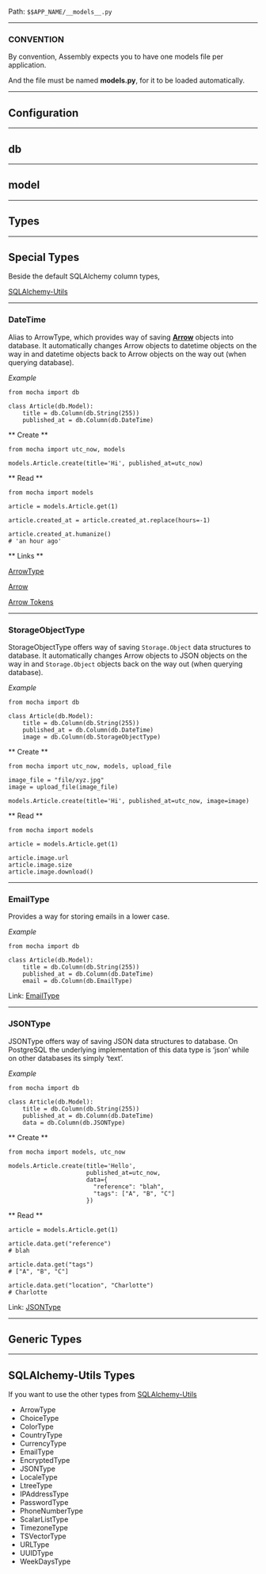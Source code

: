 

Path: `$$APP_NAME/__models__.py`

---
### **CONVENTION**

By convention, Assembly expects you to have one models file per application. 

And the file must be named **__models__.py**, for it to be loaded automatically.

---

## Configuration

---

## db

---

## model

---

## Types

---

## Special Types

Beside the default SQLAlchemy column types,

[SQLAlchemy-Utils](https://sqlalchemy-utils.readthedocs.io/en/latest/)

---

### DateTime

Alias to ArrowType, which provides way of saving **[Arrow](https://arrow.readthedocs.io/en/latest/)** objects into database.
It automatically changes Arrow objects to datetime objects on the way in and
datetime objects back to Arrow objects on the way out (when querying database).

*Example*

    from mocha import db

    class Article(db.Model):
        title = db.Column(db.String(255))
        published_at = db.Column(db.DateTime)


** Create **

    from mocha import utc_now, models

    models.Article.create(title='Hi', published_at=utc_now)

** Read **

    from mocha import models

    article = models.Article.get(1)

    article.created_at = article.created_at.replace(hours=-1)

    article.created_at.humanize()
    # 'an hour ago'

** Links **

[ArrowType](https://sqlalchemy-utils.readthedocs.io/en/latest/data_types.html#module-sqlalchemy_utils.types.arrow)

[Arrow](https://arrow.readthedocs.io/en/latest/)

[Arrow Tokens](https://arrow.readthedocs.io/en/latest/#tokens)


---

### StorageObjectType

StorageObjectType offers way of saving `Storage.Object` data structures to database.
It automatically changes Arrow objects to JSON objects on the way in and
`Storage.Object` objects back on the way out (when querying database).

*Example*

    from mocha import db

    class Article(db.Model):
        title = db.Column(db.String(255))
        published_at = db.Column(db.DateTime)
        image = db.Column(db.StorageObjectType)

** Create **

    from mocha import utc_now, models, upload_file

    image_file = "file/xyz.jpg"
    image = upload_file(image_file)

    models.Article.create(title='Hi', published_at=utc_now, image=image)

** Read **

    from mocha import models

    article = models.Article.get(1)

    article.image.url
    article.image.size
    article.image.download()


---

### EmailType

Provides a way for storing emails in a lower case.

*Example*

    from mocha import db

    class Article(db.Model):
        title = db.Column(db.String(255))
        published_at = db.Column(db.DateTime)
        email = db.Column(db.EmailType)


Link: [EmailType](https://sqlalchemy-utils.readthedocs.io/en/latest/data_types.html#module-sqlalchemy_utils.types.email)

---

### JSONType

JSONType offers way of saving JSON data structures to database.
On PostgreSQL the underlying implementation of this data type is ‘json’
while on other databases its simply ‘text’.

*Example*

    from mocha import db

    class Article(db.Model):
        title = db.Column(db.String(255))
        published_at = db.Column(db.DateTime)
        data = db.Column(db.JSONType)

** Create **

    from mocha import models, utc_now

    models.Article.create(title='Hello',
                          published_at=utc_now,
                          data={
                            "reference": "blah",
                            "tags": ["A", "B", "C"]
                          })

** Read **

    article = models.Article.get(1)

    article.data.get("reference")
    # blah

    article.data.get("tags")
    # ["A", "B", "C"]

    article.data.get("location", "Charlotte")
    # Charlotte

Link: [JSONType](https://sqlalchemy-utils.readthedocs.io/en/latest/data_types.html#module-sqlalchemy_utils.types.json)

---

## Generic Types


---

## SQLAlchemy-Utils Types

If you want to use the other types from
[SQLAlchemy-Utils](https://sqlalchemy-utils.readthedocs.io/en/latest/data_types.html)

- ArrowType
- ChoiceType
- ColorType
- CountryType
- CurrencyType
- EmailType
- EncryptedType
- JSONType
- LocaleType
- LtreeType
- IPAddressType
- PasswordType
- PhoneNumberType
- ScalarListType
- TimezoneType
- TSVectorType
- URLType
- UUIDType
- WeekDaysType


